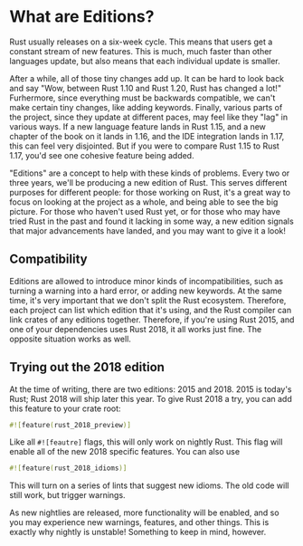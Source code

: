 # What are Editions?

Rust usually releases on a six-week cycle. This means that users get a
constant stream of new features. This is much, much faster than other
languages update, but also means that each individual update is smaller.

After a while, all of those tiny changes add up. It can be hard to look back
and say "Wow, between Rust 1.10 and Rust 1.20, Rust has changed a lot!"
Furhermore, since everything must be backwards compatible, we can't make certain
tiny changes, like adding keywords. Finally, various parts of the project,
since they update at different paces, may feel like they "lag" in various ways.
If a new language feature lands in Rust 1.15, and a new chapter of the book
on it lands in 1.16, and the IDE integration lands in 1.17, this can feel
very disjointed. But if you were to compare Rust 1.15 to Rust 1.17, you'd see
one cohesive feature being added.

"Editions" are a concept to help with these kinds of problems. Every two or
three years, we'll be producing a new edition of Rust. This serves different
purposes for different people: for those working on Rust, it's a great way to
focus on looking at the project as a whole, and being able to see the big
picture. For those who haven't used Rust yet, or for those who may have tried
Rust in the past and found it lacking in some way, a new edition signals that
major advancements have landed, and you may want to give it a look!

## Compatibility

Editions are allowed to introduce minor kinds of incompatibilities, such as
turning a warning into a hard error, or adding new keywords. At the same
time, it's very important that we don't split the Rust ecosystem. Therefore,
each project can list which edition that it's using, and the Rust compiler
can link crates of any editions together. Therefore, if you're using Rust 2015,
and one of your dependencies uses Rust 2018, it all works just fine. The
opposite situation works as well.

## Trying out the 2018 edition

At the time of writing, there are two editions: 2015 and 2018. 2015 is today's
Rust; Rust 2018 will ship later this year. To give Rust 2018 a try, you can
add this feature to your crate root:

```rust
#![feature(rust_2018_preview)]
```

Like all `#![feautre]` flags, this will only work on nightly Rust. This
flag will enable all of the new 2018 specific features. You can also use

```rust
#![feature(rust_2018_idioms)]
```

This will turn on a series of lints that suggest new idioms. The old
code will still work, but trigger warnings.

As new nightlies are released, more functionality will be enabled, and
so you may experience new warnings, features, and other things. This is
exactly why nightly is unstable! Something to keep in mind, however.